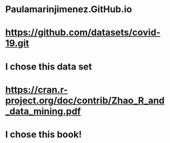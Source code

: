 # Paulamarinjimenez.GitHub.io
# https://github.com/datasets/covid-19.git
# I chose this data set
# https://cran.r-project.org/doc/contrib/Zhao_R_and_data_mining.pdf
# I chose this book!
